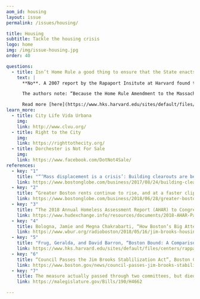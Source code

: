 ```yaml
---
aom_id: housing
layout: issue
permalink: /issues/housing/

title: Housing
subtitle: Tackle the housing crisis
logo: home
img: /img/issue-housing.jpg
order: 40

questions:
  - title: Isn’t Home Rule a good thing to ensure that the State enacts reasonable policies?
    text: |
      **No**. A 2007 report by the Rapaport Insitute at Harvard found that Massachusetts has a uniquely restrictive legal framework governing how cities can govern themselves. No other cities they studied were as limited in law-making power as Boston (or other Massachusetts cities).

      The authors note: “Because the Home Rule Amendment to the Massachusetts Constitution exempts taxing, borrowing, the regulation of private and civil affairs, and municipal elections from its scope, Boston has less authority than the six other major U.S. cities we examined. For example, the Illinois Constitution grants municipalities home rule powers that pertain to local matters and then expressly defines them in an expansive fashion.1 As a result, Chicago has the power to tax, the power to borrow, and the power to “regulate for the protection of the public health, safety, morals, and welfare . ...”2 Moreover, the Illinois Constitution provides—as the Massachusetts Constitution does not—that the “[p]owers and functions of home rule units shall be construed liberally.”3 Consistent with that instruction, the Illinois Supreme Court has construed the grant of home rule to include the power to regulate municipal elections, including the authority to require them to be nonpartisan.4 Similarly, none of the other cities we studied operates under a grant of home rule that exempts taxing, borrowing, the regulation of private or civil affairs, and the regulation of municipal elections from its coverage.”

      Read more [here](https://www.hks.harvard.edu/sites/default/files/centers/rappaport/files/boston_bound.pdf).
learn_more:
  - title: City Life Vida Urbana
    img:
    link: http://www.clvu.org/
  - title: Right to the City
    img:
    link: https://righttothecity.org/
  - title: Dorchester is Not For Sale
    img:
    link: https://www.facebook.com/DotNot4Sale/
references:
  - key: "1"
    title: "“‘Mass displacement is a crisis’: Building clearouts are becoming increasingly common in Boston” Boston Globe, 8/24/2017"
    link: https://www.bostonglobe.com/business/2017/08/24/building-clearouts-are-rise-housing-advocates-say/7f0egrovQqCoQqeMbc79cL/story.html
  - key: "2"
    title: “Greater Boston rents continue to rise, and at a faster clip” Boston Globe, June 28th 2018
    link: https://www.bostonglobe.com/business/2018/06/28/greater-boston-rents-continue-rise-and-faster-clip/xaFNvOa8XrZXTb8rPBFHUL/story.html?event=event12
  - key: "3"
    title: “The 2018 Annual Homeless Assessment Report (AHAR) to Congress” US Department of Housing & Urban Development. December 2018
    link: https://www.hudexchange.info/resources/documents/2018-AHAR-Part-1.pdf
  - key: "4"
    title: Bologna, Jamie and Megna Chakrabarti, “How Boston’s Big Attempt At Rental Law Reform Failed, WBUR“
    link: https://www.wbur.org/radioboston/2018/05/16/jim-brooks-housing-act-recap
  - key: "5"
    title: "Frug, Geralda, and David Barron, “Boston Bound: A Comparison of Boston’s Legal Powers with Those of Six Other Major American Cities”, Rapaport Institute of Greater Boston, Kennedy School of Government, Harvard University."
    link: https://www.hks.harvard.edu/sites/default/files/centers/rappaport/files/boston_bound.pdf
  - key: "6"
    title: “Council Passes the Jim Brooks Stablilization Act”, Boston City Council website,
    link: https://www.boston.gov/news/council-passes-jim-brooks-stabilization-act
  - key: "7"
    title: The measure actually passed through two committees, but died because it was held in the “Committee on Steering, Policy, and Scheduling” and wasn’t permitted a floor vote.
    link: https://malegislature.gov/Bills/190/H4662

---
```

